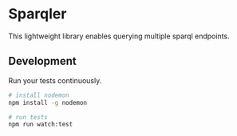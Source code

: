 # Sparqler
This lightweight library enables querying multiple sparql endpoints.


## Development

Run your tests continuously.

```bash
# install nodemon
npm install -g nodemon

# run tests
npm run watch:test
```
